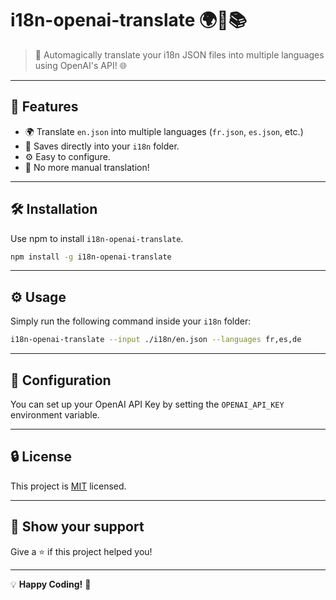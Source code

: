 # i18n-openai-translate 🌍🔀📚

> 🤖 Automagically translate your i18n JSON files into multiple languages using OpenAI's API! 🌐

---

## 🚀 Features

- 🌍 Translate `en.json` into multiple languages (`fr.json`, `es.json`, etc.)
- 💾 Saves directly into your `i18n` folder.
- ⚙️ Easy to configure.
- 🚫 No more manual translation!

---

## 🛠 Installation

Use npm to install `i18n-openai-translate`.

```bash
npm install -g i18n-openai-translate
```

---

## ⚙️ Usage

Simply run the following command inside your `i18n` folder:


```bash
i18n-openai-translate --input ./i18n/en.json --languages fr,es,de
```

---

## 📝 Configuration

You can set up your OpenAI API Key by setting the `OPENAI_API_KEY` environment variable.

---

## 🔒 License

This project is [MIT](LICENSE) licensed.

---

## 🌟 Show your support

Give a ⭐️ if this project helped you!

---

💡 **Happy Coding!** 🎉
